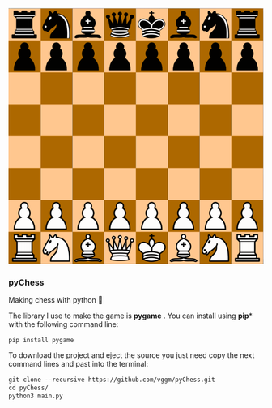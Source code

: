 ![pyChess](img/pyChess.png)

### pyChess
Making chess with python 🐍

The library I use to make the game is **pygame** .
You can install using **pip*** with the following command line:

```
pip install pygame
```

To download the project and eject the source you just need copy the next command lines and past into the terminal:

```
git clone --recursive https://github.com/vggm/pyChess.git
cd pyChess/
python3 main.py
```
